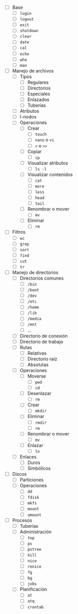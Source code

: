 - [ ] Base
    - [ ] `login`
    - [ ] `logout`
    - [ ] `exit`
    - [ ] `shutdown`
    - [ ] `clear`
    - [ ] `date`
    - [ ] `cal`
    - [ ] `echo`
    - [ ] `who`
    - [ ] `man`
- [ ] Manejo de archivos
    - [ ] Tipos
        - [ ] Regulares
        - [ ] Directorios
        - [ ] Especiales
        - [ ] Enlazados
        - [ ] Tuberías
    - [ ] Atributos
    - [ ] I-nodos
    - [ ] Operaciones
        - [ ] Crear
            - [ ] `touch`
            - [ ] `nano` o `vi`
            - [ ] `>` o `>>`
        - [ ] Copiar
            - [ ] `cp`
        - [ ] Visualizar atributos
            - [ ] `ls -l`
        - [ ] Visualizar contenidos
            - [ ] `cat`
            - [ ] `more`
            - [ ] `less`
            - [ ] `head`
            - [ ] `tail`
        - [ ] Renombrar o mover
            - [ ] `mv`
        - [ ] Eliminar
            - [ ] `rm`
- [ ] Filtros
    - [ ] `wc`
    - [ ] `grep`
    - [ ] `sort`
    - [ ] `find`
    - [ ] `cut`
    - [ ] `tr`
- [ ] Manejo de directorios
    - [ ] Directorios comunes
        - [ ] `/bin`
        - [ ] `/boot`
        - [ ] `/dev`
        - [ ] `/etc`
        - [ ] `/home`
        - [ ] `/lib`
        - [ ] `/media`
        - [ ] `/mnt`
        - [ ] ...
    - [ ] Directorio de conexión
    - [ ] Directorio de trabajo
    - [ ] Rutas
        - [ ] Relativas
        - [ ] Directorio raíz
        - [ ] Absolutas
    - [ ] Operaciones
        - [ ] Moverse
            - [ ] `pwd`
            - [ ] `cd`
        - [ ] Desenlazar
            - [ ] `rm`
        - [ ] Crear
            - [ ] `mkdir`
        - [ ] Eliminar
            - [ ] `rmdir`
            - [ ] `rm`
        - [ ] Renombrar o mover
            - [ ] `mv`
        - [ ] Enlazar
            - [ ] `ln`
    - [ ] Enlaces
        - [ ] Duros
        - [ ] Simbólicos
- [ ] Discos
    - [ ] Particiones
    - [ ] Operaciones
        - [ ] `dd`
        - [ ] `fdisk`
        - [ ] `mkfs`
        - [ ] `mount`
        - [ ] `umount`
- [ ] Procesos
    - [ ] Tuberías
    - [ ] Administración
        - [ ] `top`
        - [ ] `ps`
        - [ ] `pstree`
        - [ ] `kill`
        - [ ] `nice`
        - [ ] `renice`
        - [ ] `fg`
        - [ ] `bg`
        - [ ] `jobs`
    - [ ] Planificación
        - [ ] `at`
        - [ ] `atq`
        - [ ] `crontab`
